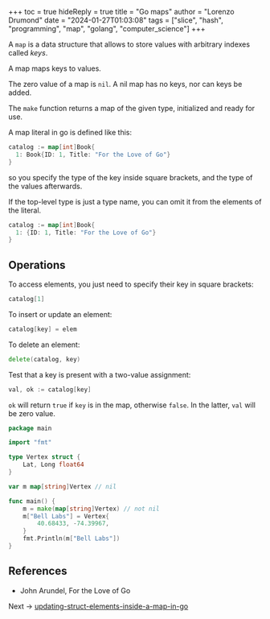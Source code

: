 +++
toc = true
hideReply = true
title = "Go maps"
author = "Lorenzo Drumond"
date = "2024-01-27T01:03:08"
tags = ["slice",  "hash",  "programming",  "map",  "golang",  "computer_science"]
+++


A `map` is a data structure that allows to store values with arbitrary indexes called _keys_.

A map maps keys to values.

The zero value of a map is `nil`. A nil map has no keys, nor can keys be added.

The `make` function returns a map of the given type, initialized and ready for use.

A map literal in go is defined like this:
```go
catalog := map[int]Book{
  1: Book{ID: 1, Title: "For the Love of Go"}
}
```

so you specify the type of the key inside square brackets, and the type of the values afterwards.

If the top-level type is just a type name, you can omit it from the elements of the literal.
```go
catalog := map[int]Book{
  1: {ID: 1, Title: "For the Love of Go"}
}
```

## Operations
To access elements, you just need to specify their key in square brackets:
```go
catalog[1]
```

To insert or update an element:
```go
catalog[key] = elem
```

To delete an element:
```go
delete(catalog, key)
```

Test that a key is present with a two-value assignment:
```go
val, ok := catalog[key]
```

`ok` will return `true` if `key` is in the map, otherwise `false`. In the latter, `val` will be zero value.

```go
package main

import "fmt"

type Vertex struct {
	Lat, Long float64
}

var m map[string]Vertex // nil

func main() {
	m = make(map[string]Vertex) // not nil
	m["Bell Labs"] = Vertex{
		40.68433, -74.39967,
	}
	fmt.Println(m["Bell Labs"])
}
```

## References
- John Arundel, For the Love of Go

Next -> [updating-struct-elements-inside-a-map-in-go](/wiki/updating-struct-elements-inside-a-map-in-go/)
